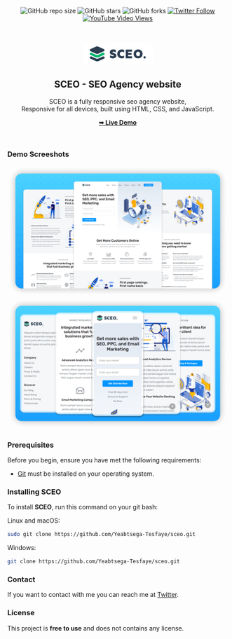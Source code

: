 <div align="center">
  
  ![GitHub repo size](https://img.shields.io/github/repo-size/Yeabtsega-Tesfaye/sceo)
  ![GitHub stars](https://img.shields.io/github/stars/Yeabtsega-Tesfaye/sceo?style=social)
  ![GitHub forks](https://img.shields.io/github/forks/Yeabtsega-Tesfaye/sceo?style=social)
[![Twitter Follow](https://img.shields.io/twitter/follow/Yeabtsega-Tesfaye_?style=social)](https://twitter.com/intent/follow?screen_name=Yeabtsega-Tesfaye_)
  [![YouTube Video Views](https://img.shields.io/youtube/views/UUce4p2oHwM?style=social)](https://youtu.be/UUce4p2oHwM)

  <br />
  <br />
  
  <img src="./readme-images/project-logo.png" />

  <h2 align="center">SCEO - SEO Agency website</h2>

  SCEO is a fully responsive seo agency website, <br />Responsive for all devices, built using HTML, CSS, and JavaScript.

  <a href="https://Yeabtsega-Tesfaye.github.io/sceo/"><strong>➥ Live Demo</strong></a>


</div>

<br />

### Demo Screeshots

![SCEO Desktop Demo](./readme-images/desktop.png "Desktop Demo")
![SCEO Mobile Demo](./readme-images/mobile.png "Mobile Demo")

### Prerequisites

Before you begin, ensure you have met the following requirements:

* [Git](https://git-scm.com/downloads "Download Git") must be installed on your operating system.

### Installing SCEO

To install **SCEO**, run this command on your git bash:

Linux and macOS:

```bash
sudo git clone https://github.com/Yeabtsega-Tesfaye/sceo.git
```

Windows:

```bash
git clone https://github.com/Yeabtsega-Tesfaye/sceo.git
```

### Contact

If you want to contact with me you can reach me at [Twitter](https://www.twitter.com/Yeabtsega-Tesfaye).

### License

This project is **free to use** and does not contains any license.
